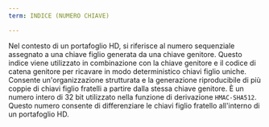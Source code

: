 ```yaml
---
term: INDICE (NUMERO CHIAVE)

---
```

Nel contesto di un portafoglio HD, si riferisce al numero sequenziale assegnato a una chiave figlio generata da una chiave genitore. Questo indice viene utilizzato in combinazione con la chiave genitore e il codice di catena genitore per ricavare in modo deterministico chiavi figlio uniche. Consente un'organizzazione strutturata e la generazione riproducibile di più coppie di chiavi figlio fratelli a partire dalla stessa chiave genitore. È un numero intero di 32 bit utilizzato nella funzione di derivazione `HMAC-SHA512`. Questo numero consente di differenziare le chiavi figlio fratello all'interno di un portafoglio HD.